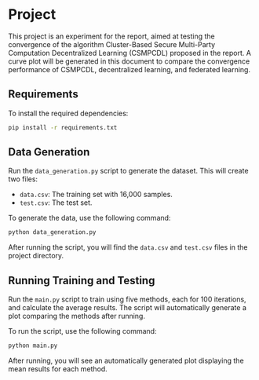 
# Project

This project is an experiment for the report, aimed at testing the convergence of the algorithm Cluster-Based Secure Multi-Party Computation Decentralized Learning (CSMPCDL) proposed in the report. A curve plot will be generated in this document to compare the convergence performance of CSMPCDL, decentralized learning, and federated learning.

## Requirements


To install the required dependencies:

   ```bash
   pip install -r requirements.txt
   ```

## Data Generation

Run the `data_generation.py` script to generate the dataset. This will create two files:

- `data.csv`: The training set with 16,000 samples.
- `test.csv`: The test set.

To generate the data, use the following command:

```bash
python data_generation.py
```

After running the script, you will find the `data.csv` and `test.csv` files in the project directory.

## Running Training and Testing

Run the `main.py` script to train using five methods, each for 100 iterations, and calculate the average results. The script will automatically generate a plot comparing the methods after running.

To run the script, use the following command:

```bash
python main.py
```

After running, you will see an automatically generated plot displaying the mean results for each method.